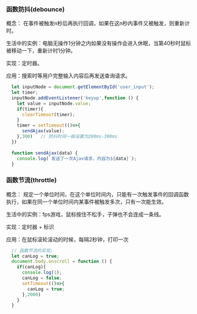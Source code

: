 ### 函数防抖(debounce)

概念： 在事件被触发n秒后再执行回调，如果在这n秒内事件又被触发，则重新计时。

生活中的实例：电脑无操作1分钟之内如果没有操作会进入休眠，当第40秒时鼠标被移动一下，重新计时1分钟。

实现：定时器。

应用：搜索时等用户完整输入内容后再发送查询请求。



```js
  let inputNode = document.getElementById('user_input');
  let timer;
  inputNode.addEventListener('keyup',function () {
    let value = inputNode.value;
    if(timer){
      clearTimeout(timer);
    }
    timer = setTimeout(()=>{
      sendAjax(value);
    },300)   // 防抖时间一般设置为200ms-300ms 
  })
  
  function sendAjax(data) {
    console.log(`发送了一次Ajax请求，内容为${data}`);
  }
```



### 函数节流(throttle)

概念： 规定一个单位时间，在这个单位时间内，只能有一次触发事件的回调函数执行，如果在同一个单位时间内某事件被触发多次，只有一次能生效。

生活中的实例：fps游戏，鼠标按住不松手，子弹也不会连成一条线。

实现：定时器 + 标识

应用：在鼠标滚轮滚动的时候，每隔2秒钟，打印一次 

```js
  // 函数节流的实现;
  let canLog = true;
  document.body.onscroll = function () {
    if(canLog){
      console.log(1);
      canLog = false;
      setTimeout(()=>{
        canLog = true;
      },2000)
    }
  }
```


